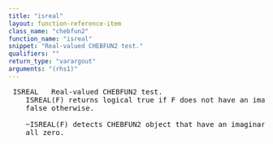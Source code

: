 ```yaml
---
title: "isreal"
layout: function-reference-item
class_name: "chebfun2"
function_name: "isreal"
snippet: "Real-valued CHEBFUN2 test."
qualifiers: ""
return_type: "varargout"
arguments: "(rhs1)"
---
```


<pre class="help-text"> ISREAL   Real-valued CHEBFUN2 test.
    ISREAL(F) returns logical true if F does not have an imaginary part and
    false otherwise.
   
    ~ISREAL(F) detects CHEBFUN2 object that have an imaginary part even if it is
    all zero.
</pre>